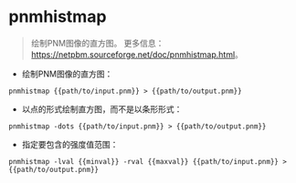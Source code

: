 # pnmhistmap

> 绘制PNM图像的直方图。
> 更多信息：<https://netpbm.sourceforge.net/doc/pnmhistmap.html>。

- 绘制PNM图像的直方图：

`pnmhistmap {{path/to/input.pnm}} > {{path/to/output.pnm}}`

- 以点的形式绘制直方图，而不是以条形形式：

`pnmhistmap -dots {{path/to/input.pnm}} > {{path/to/output.pnm}}`

- 指定要包含的强度值范围：

`pnmhistmap -lval {{minval}} -rval {{maxval}} {{path/to/input.pnm}} > {{path/to/output.pnm}}`